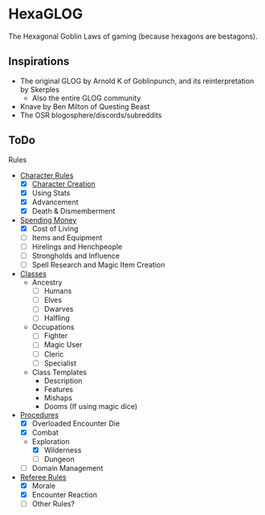 # HexaGLOG

The Hexagonal Goblin Laws of gaming (because hexagons are bestagons).

## Inspirations

* The original GLOG by Arnold K of Goblinpunch, and its reinterpretation by Skerples
  * Also the entire GLOG community
* Knave by Ben Milton of Questing Beast
* The OSR blogosphere/discords/subreddits

## ToDo

Rules

* [Character Rules](rules/player-rules.md)
  * [x] [Character Creation](rules/character-creation.md)
  * [x] Using Stats
  * [x] Advancement
  * [x] Death & Dismemberment
* [Spending Money](rules/equipment-wealth.md)
  * [x] Cost of Living
  * [ ] Items and Equipment
  * [ ] Hirelings and Henchpeople
  * [ ] Strongholds and Influence
  * [ ] Spell Research and Magic Item Creation
* [Classes](rules/class-templates.md)
  * Ancestry
    * [ ] Humans
    * [ ] Elves
    * [ ] Dwarves
    * [ ] Halfling
  * Occupations
    * [ ] Fighter
    * [ ] Magic User
    * [ ] Cleric
    * [ ] Specialist
  * Class Templates
    * Description
    * Features
    * Mishaps
    * Dooms (If using magic dice)
* [Procedures](rules/turn-based-procedures.md)
  * [x] Overloaded Encounter Die
  * [x] Combat
  * Exploration
    * [x] Wilderness
    * [ ] Dungeon
  * [ ] Domain Management
* [Referee Rules](rules/referee-rules.md)
  * [x] Morale
  * [x] Encounter Reaction
  * [ ] Other Rules?
